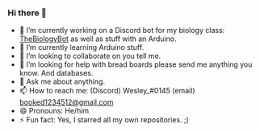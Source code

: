 ### Hi there 👋

- 🔭 I’m currently working on a Discord bot for my biology class: [TheBiologyBot](https://github.com/CSWesley/TheBiologyBot) as well as stuff with an Arduino.
- 🌱 I’m currently learning Arduino stuff.
- 👯 I’m looking to collaborate on you tell me.
- 🤔 I’m looking for help with bread boards please send me anything you know. And databases.
- 💬 Ask me about anything.
- 📫 How to reach me: (Discord) Wesley_#0145 (email) booked1234512@gmail.com
- 😄 Pronouns: He/him
- ⚡ Fun fact: Yes, I starred all my own repositories. ;)

